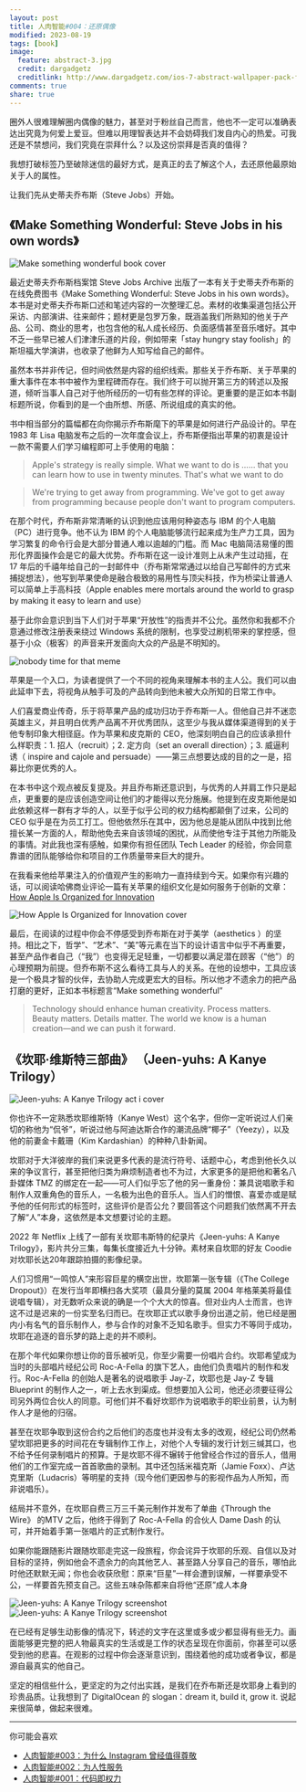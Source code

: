 ```yaml
---
layout: post
title: 人肉智能#004：还原偶像
modified: 2023-08-19
tags: [book]
image:
  feature: abstract-3.jpg
  credit: dargadgetz
  creditlink: http://www.dargadgetz.com/ios-7-abstract-wallpaper-pack-for-iphone-5-and-ipod-touch-retina/
comments: true
share: true
---
```



圈外人很难理解圈内偶像的魅力，甚至对于粉丝自己而言，他也不一定可以准确表达出究竟为何爱上爱豆。但难以用理智表达并不会妨碍我们发自内心的热爱。可我还是不禁想问，我们究竟在崇拜什么？以及这份崇拜是否真的值得？

我想打破标签乃至破除迷信的最好方式，是真正的去了解这个人，去还原他最原始关于人的属性。

让我们先从史蒂夫乔布斯（Steve Jobs）开始。

## 《Make Something Wonderful: Steve Jobs in his own words》

![Make something wonderful book cover](../images/026_inside-idol/make-something-wonderful-cover.png)

最近史蒂夫乔布斯档案馆 Steve Jobs Archive 出版了一本有关于史蒂夫乔布斯的在线免费图书《Make Something Wonderful: Steve Jobs in his own words》。本书是对史蒂夫乔布斯口述和笔述内容的一次整理汇总。素材的收集渠道包括公开采访、内部演讲、往来邮件；题材更是包罗万象，既涵盖我们所熟知的他关于产品、公司、商业的思考，也包含他的私人成长经历、负面感情甚至音乐嗜好。其中不乏一些早已被人们津津乐道的片段，例如带来「stay hungry stay foolish」的斯坦福大学演讲，也收录了他鲜为人知写给自己的邮件。

虽然本书并非传记，但时间依然是内容的组织线索。那些关于乔布斯、关于苹果的重大事件在本书中被作为里程碑而存在。我们终于可以抛开第三方的转述以及报道，倾听当事人自己对于他所经历的一切有些怎样的评论。更重要的是正如本书副标题所说，你看到的是一个由所想、所感、所说组成的真实的他。

书中相当部分的篇幅都在向你揭示乔布斯麾下的苹果是如何进行产品设计的。早在 1983 年 Lisa 电脑发布之后的一次年度会议上，乔布斯便指出苹果的初衷是设计一款不需要人们学习编程即可上手使用的电脑：

> Apple's strategy is really simple. What we want to do is …… that you can learn how to use in twenty minutes. That's what we want to do

> We're trying to get away from programming. We've got to get away from programming because people don't want to program computers.

在那个时代，乔布斯非常清晰的认识到他应该用何种姿态与 IBM 的个人电脑（PC）进行竞争。他不认为 IBM 的个人电脑能够流行起来成为生产力工具，因为学习繁复的命令行会是大部分普通人难以逾越的门槛。而 Mac 电脑简洁易懂的图形化界面操作会是它的最大优势。乔布斯在这一设计准则上从未产生过动摇，在 17 年后的千禧年给自己的一封邮件中（乔布斯常常通过以给自己写邮件的方式来捕捉想法），他写到苹果使命是融合极致的易用性与顶尖科技，作为桥梁让普通人可以简单上手高科技（Apple enables mere mortals around the world to grasp by making it easy to learn and use）

基于此你会意识到当下人们对于苹果“开放性”的指责并不公允。虽然你和我都不介意通过修改注册表来绕过 Windows 系统的限制，也享受过刷机带来的掌控感，但基于小众（极客）的声音来开发面向大众的产品是不明知的。

![nobody time for that meme](../images/026_inside-idol/nobody-get-time.jpg)

苹果是一个入口，为读者提供了一个不同的视角来理解本书的主人公。我们可以由此延申下去，将视角从触手可及的产品转向到他未被大众所知的日常工作中。

人们喜爱商业传奇，乐于将苹果产品的成功归功于乔布斯一人。但他自己并不迷恋英雄主义，并且明白优秀产品离不开优秀团队，这至少与我从媒体渠道得到的关于他专制印象大相径庭。作为苹果和皮克斯的 CEO，他深刻明白自己的应该承担什么样职责：1. 招人（recruit）；2. 定方向（set an overall direction）；3. 威逼利诱（ inspire and cajole and persuade）——第三点想要达成的目的之一是，招募比你更优秀的人。

在本书中这个观点被反复提及。并且乔布斯还意识到，与优秀的人并肩工作只是起点，更重要的是应该创造空间让他们的才能得以充分施展。他提到在皮克斯他是如此依赖这样一群有才华的人，以至于似乎公司的权力结构都颠倒了过来，公司的 CEO 似乎是在为员工打工。但他依然乐在其中，因为他总是能从团队中找到比他擅长某一方面的人，帮助他免去来自该领域的困扰，从而使他专注于其他力所能及的事情。对此我也深有感触，如果你有担任团队 Tech Leader 的经验，你会同意靠谱的团队能够给你和项目的工作质量带来巨大的提升。

在我看来他给苹果注入的价值观产生的影响力一直持续到今天。如果你有兴趣的话，可以阅读哈佛商业评论一篇有关苹果的组织文化是如何服务于创新的文章：[How Apple Is Organized for Innovation](https://hbr.org/2020/11/how-apple-is-organized-for-innovation)

![How Apple Is Organized for Innovation cover](../images/026_inside-idol/apple-innovation-cover.jpeg)

最后，在阅读的过程中你会不停感受到乔布斯在对于美学（aesthetics ）的坚持。相比之下，哲学”、“艺术”、“美”等元素在当下的设计语言中似乎不再重要，甚至产品作者自己（“我”）也变得无足轻重，一切都要以满足潜在顾客（“他”）的心理预期为前提。但乔布斯不这么看待工具与人的关系。在他的设想中，工具应该是一个极具才智的伙伴，去协助人完成更宏大的目标。所以他才不遗余力的把产品打磨的更好，正如本书标题言“Make something wonderful”

> Technology should enhance human creativity. Process matters. Beauty matters. Details matter. The world we know is a human creation—and we can push it forward.

## 《坎耶·维斯特三部曲》 （Jeen-yuhs: A Kanye Trilogy）

![Jeen-yuhs: A Kanye Trilogy act i cover](../images/026_inside-idol/kanye-trilogy-act1-cover.png)

你也许不一定熟悉坎耶维斯特（Kanye West）这个名字，但你一定听说过人们亲切的称他为“侃爷”，听说过他与阿迪达斯合作的潮流品牌“椰子”（Yeezy），以及他的前妻金卡戴珊（Kim Kardashian）的种种八卦新闻。

坎耶对于大洋彼岸的我们来说更多代表的是流行符号、话题中心，考虑到他长久以来的争议言行，甚至把他归类为麻烦制造者也不为过，大家更多的是把他和著名八卦媒体 TMZ 的绑定在一起——可人们似乎忘了他的另一重身份：兼具说唱歌手和制作人双重角色的音乐人，一名极为出色的音乐人。当人们的憎恨、喜爱亦或是赋予他的任何形式的标签时，这些评价是否公允？要回答这个问题我们依然离不开去了解“人”本身，这依然是本文想要讨论的主题。

2022 年 Netflix 上线了一部有关坎耶韦斯特的纪录片《Jeen-yuhs: A Kanye Trilogy》，影片共分三集，每集长度接近九十分钟。素材来自坎耶的好友 Coodie 对坎耶长达20年跟踪拍摄的影像纪录。

人们习惯用“一鸣惊人”来形容巨星的横空出世，坎耶第一张专辑（《The College Dropout》）在发行当年即横扫各大奖项（最具分量的莫属 2004 年格莱美将最佳说唱专辑），对无数听众来说的确是一个个大大的惊喜。但对业内人士而言，也许这不过是迟来的一份实至名归而已。在坎耶正式以歌手身份出道之前，他已经是圈内小有名气的音乐制作人，参与合作的对象不乏知名歌手。但实力不等同于成功，坎耶在追逐的音乐梦的路上走的并不顺利。

在那个年代如果你想让你的音乐被听见，你至少需要一份唱片合约。坎耶希望成为当时的头部唱片经纪公司 Roc-A-Fella 的旗下艺人，由他们负责唱片的制作和发行。Roc-A-Fella 的创始人是著名的说唱歌手 Jay-Z，坎耶也是 Jay-Z 专辑 Blueprint 的制作人之一，听上去水到渠成。但想要加入公司，他还必须要征得公司另外两位合伙人的同意。可他们并不看好坎耶作为说唱歌手的职业前景，认为制作人才是他的归宿。

甚至在坎耶争取到这份合约之后他们的态度也并没有太多的改观，经纪公司仍然希望坎耶把更多的时间花在专辑制作工作上，对他个人专辑的发行计划三缄其口，也不给予任何录制唱片的预算。于是坎耶不得不辗转于他曾经合作过的音乐人，借用他们的工作室完成一首首歌曲的录制。其中还包括米福克斯（Jamie Foxx）、卢达克里斯（Ludacris）等明星的支持（现今他们更因参与的影视作品为人所知，而非说唱乐）。

结局并不意外，在坎耶自费三万三千美元制作并发布了单曲《Through the Wire》 的MTV 之后，他终于得到了 Roc-A-Fella 的合伙人 Dame Dash 的认可，并开始着手第一张唱片的正式制作发行。

如果你能跟随影片跟随坎耶走完这一段旅程，你会诧异于坎耶的乐观、自信以及对目标的坚持，例如他会不遗余力的向其他艺人、甚至路人分享自己的音乐，哪怕此时他还默默无闻；你也会收获欣慰：原来“巨星”一样会遭到误解，一样要承受不公，一样要首先预支自己。这些五味杂陈都来自将他“还原”成人本身


![Jeen-yuhs: A Kanye Trilogy screenshot](../images/026_inside-idol/believe-yourself-01.png)
![Jeen-yuhs: A Kanye Trilogy screenshot](../images/026_inside-idol/believe-yourself-02.png)


在已经有足够生动影像的情况下，转述的文字在这里或多或少都显得有些无力。画面能够更完整的把人物最真实的生活或是工作的状态呈现在你面前，你甚至可以感受到他的悲喜。在观影的过程中你会逐渐意识到，围绕着他的成功或者争议，都是源自最真实的他自己。

坚定的相信些什么，更坚定的为之付出实践，是我们在乔布斯还是坎耶身上看到的珍贵品质。让我想到了 DigitalOcean 的 slogan：dream it, build it, grow it. 说起来很简单，做起来很难。

---

你可能会喜欢

- [人肉智能#003：为什么 Instagram 曾经值得尊敬](https://www.v2think.com/respect-instagram-for-once)
- [人肉智能#002：为人性服务](https://www.v2think.com/recommend-addiction-by-design)
- [人肉智能#001：代码即权力](https://www.v2think.com/recommend-future-politics)